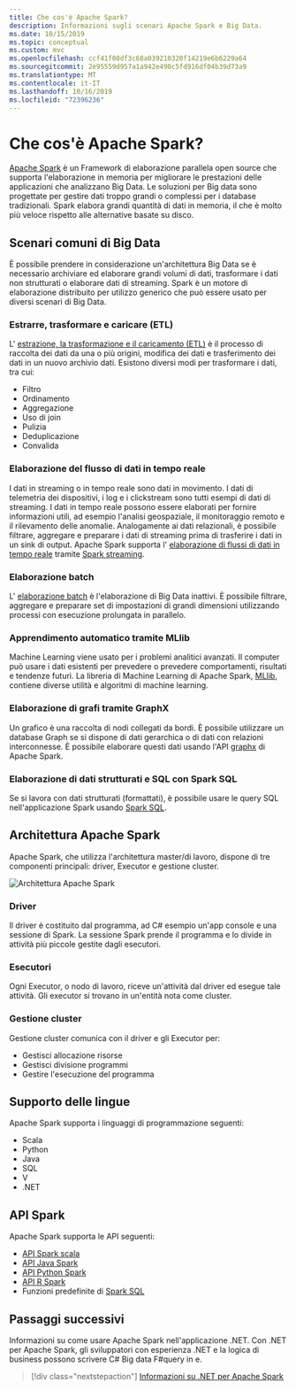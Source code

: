 ```yaml
---
title: Che cos'è Apache Spark?
description: Informazioni sugli scenari Apache Spark e Big Data.
ms.date: 10/15/2019
ms.topic: conceptual
ms.custom: mvc
ms.openlocfilehash: ccf41f08df3c68a039210320f14219e6b6229a64
ms.sourcegitcommit: 2e95559d957a1a942e490c5fd916df04b39d73a9
ms.translationtype: MT
ms.contentlocale: it-IT
ms.lasthandoff: 10/16/2019
ms.locfileid: "72396236"
---
```

# <a name="what-is-apache-spark"></a>Che cos'è Apache Spark?

[Apache Spark](https://spark.apache.org/) è un Framework di elaborazione parallela open source che supporta l'elaborazione in memoria per migliorare le prestazioni delle applicazioni che analizzano Big Data. Le soluzioni per Big data sono progettate per gestire dati troppo grandi o complessi per i database tradizionali. Spark elabora grandi quantità di dati in memoria, il che è molto più veloce rispetto alle alternative basate su disco. 

## <a name="common-big-data-scenarios"></a>Scenari comuni di Big Data

È possibile prendere in considerazione un'architettura Big Data se è necessario archiviare ed elaborare grandi volumi di dati, trasformare i dati non strutturati o elaborare dati di streaming. Spark è un motore di elaborazione distribuito per utilizzo generico che può essere usato per diversi scenari di Big Data. 

### <a name="extract-transform-and-load-etl"></a>Estrarre, trasformare e caricare (ETL)

L' [estrazione, la trasformazione e il caricamento (ETL)](/azure/architecture/data-guide/relational-data/etl) è il processo di raccolta dei dati da una o più origini, modifica dei dati e trasferimento dei dati in un nuovo archivio dati. Esistono diversi modi per trasformare i dati, tra cui:

* Filtro
* Ordinamento
* Aggregazione
* Uso di join
* Pulizia
* Deduplicazione
* Convalida

### <a name="real-time-data-stream-processing"></a>Elaborazione del flusso di dati in tempo reale

I dati in streaming o in tempo reale sono dati in movimento. I dati di telemetria dei dispositivi, i log e i clickstream sono tutti esempi di dati di streaming. I dati in tempo reale possono essere elaborati per fornire informazioni utili, ad esempio l'analisi geospaziale, il monitoraggio remoto e il rilevamento delle anomalie. Analogamente ai dati relazionali, è possibile filtrare, aggregare e preparare i dati di streaming prima di trasferire i dati in un sink di output. Apache Spark supporta l' [elaborazione di flussi di dati in tempo reale](/azure/architecture/data-guide/big-data/real-time-processing) tramite [Spark streaming](https://spark.apache.org/streaming/). 

### <a name="batch-processing"></a>Elaborazione batch

L' [elaborazione batch](/azure/architecture/data-guide/big-data/batch-processing) è l'elaborazione di Big Data inattivi. È possibile filtrare, aggregare e preparare set di impostazioni di grandi dimensioni utilizzando processi con esecuzione prolungata in parallelo.

### <a name="machine-learning-through-mllib"></a>Apprendimento automatico tramite MLlib

Machine Learning viene usato per i problemi analitici avanzati. Il computer può usare i dati esistenti per prevedere o prevedere comportamenti, risultati e tendenze futuri. La libreria di Machine Learning di Apache Spark, [MLlib](https://spark.apache.org/mllib/), contiene diverse utilità e algoritmi di machine learning.

### <a name="graph-processing-through-graphx"></a>Elaborazione di grafi tramite GraphX

Un grafico è una raccolta di nodi collegati da bordi. È possibile utilizzare un database Graph se si dispone di dati gerarchica o di dati con relazioni interconnesse. È possibile elaborare questi dati usando l'API [graphx](https://spark.apache.org/graphx/) di Apache Spark.

### <a name="sql-and-structured-data-processing-with-spark-sql"></a>Elaborazione di dati strutturati e SQL con Spark SQL

Se si lavora con dati strutturati (formattati), è possibile usare le query SQL nell'applicazione Spark usando [Spark SQL](https://spark.apache.org/sql/).

## <a name="apache-spark-architecture"></a>Architettura Apache Spark

Apache Spark, che utilizza l'architettura master/di lavoro, dispone di tre componenti principali: driver, Executor e gestione cluster.

![Architettura Apache Spark](media/spark-architecture.png)

### <a name="driver"></a>Driver

Il driver è costituito dal programma, ad C# esempio un'app console e una sessione di Spark. La sessione Spark prende il programma e lo divide in attività più piccole gestite dagli esecutori.

### <a name="executors"></a>Esecutori

Ogni Executor, o nodo di lavoro, riceve un'attività dal driver ed esegue tale attività. Gli executor si trovano in un'entità nota come cluster.

### <a name="cluster-manager"></a>Gestione cluster

Gestione cluster comunica con il driver e gli Executor per:

- Gestisci allocazione risorse
- Gestisci divisione programmi
- Gestire l'esecuzione del programma

## <a name="language-support"></a>Supporto delle lingue

Apache Spark supporta i linguaggi di programmazione seguenti:

- Scala
- Python
- Java
- SQL
- V
- .NET

## <a name="spark-apis"></a>API Spark

Apache Spark supporta le API seguenti:

- [API Spark scala](https://spark.apache.org/docs/2.2.0/api/scala/index.html)
- [API Java Spark](https://spark.apache.org/docs/2.2.0/api/java/index.html)
- [API Python Spark](https://spark.apache.org/docs/2.2.0/api/python/index.html)
- [API R Spark](https://spark.apache.org/docs/2.2.0/api/R/index.html)
- Funzioni predefinite di [Spark SQL](https://spark.apache.org/docs/latest/api/sql/index.html)

## <a name="next-steps"></a>Passaggi successivi

Informazioni su come usare Apache Spark nell'applicazione .NET. Con .NET per Apache Spark, gli sviluppatori con esperienza .NET e la logica di business possono scrivere C# Big data F#query in e.
> [!div class="nextstepaction"]
> [Informazioni su .NET per Apache Spark](what-is-apache-spark-dotnet.md)
